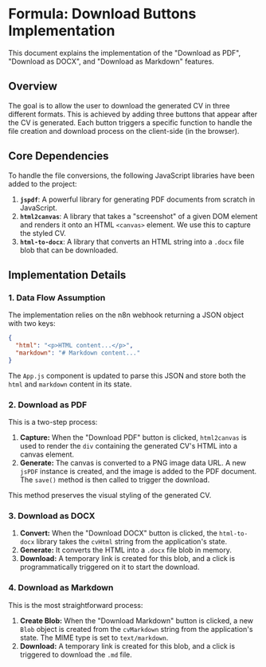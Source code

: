 # Formula: Download Buttons Implementation

This document explains the implementation of the "Download as PDF", "Download as DOCX", and "Download as Markdown" features.

## Overview

The goal is to allow the user to download the generated CV in three different formats. This is achieved by adding three buttons that appear after the CV is generated. Each button triggers a specific function to handle the file creation and download process on the client-side (in the browser).

## Core Dependencies

To handle the file conversions, the following JavaScript libraries have been added to the project:

1.  **`jspdf`**: A powerful library for generating PDF documents from scratch in JavaScript.
2.  **`html2canvas`**: A library that takes a "screenshot" of a given DOM element and renders it onto an HTML `<canvas>` element. We use this to capture the styled CV.
3.  **`html-to-docx`**: A library that converts an HTML string into a `.docx` file blob that can be downloaded.

## Implementation Details

### 1. Data Flow Assumption

The implementation relies on the n8n webhook returning a JSON object with two keys:

```json
{
  "html": "<p>HTML content...</p>",
  "markdown": "# Markdown content..."
}
```

The `App.js` component is updated to parse this JSON and store both the `html` and `markdown` content in its state.

### 2. Download as PDF

This is a two-step process:

1.  **Capture:** When the "Download PDF" button is clicked, `html2canvas` is used to render the `div` containing the generated CV's HTML into a canvas element.
2.  **Generate:** The canvas is converted to a PNG image data URL. A new `jsPDF` instance is created, and the image is added to the PDF document. The `save()` method is then called to trigger the download.

This method preserves the visual styling of the generated CV.

### 3. Download as DOCX

1.  **Convert:** When the "Download DOCX" button is clicked, the `html-to-docx` library takes the `cvHtml` string from the application's state.
2.  **Generate:** It converts the HTML into a `.docx` file blob in memory.
3.  **Download:** A temporary link is created for this blob, and a click is programmatically triggered on it to start the download.

### 4. Download as Markdown

This is the most straightforward process:

1.  **Create Blob:** When the "Download Markdown" button is clicked, a new `Blob` object is created from the `cvMarkdown` string from the application's state. The MIME type is set to `text/markdown`.
2.  **Download:** A temporary link is created for this blob, and a click is triggered to download the `.md` file.
